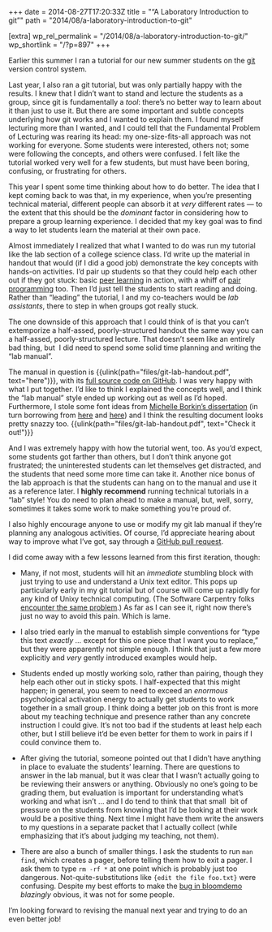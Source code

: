 +++
date = 2014-08-27T17:20:33Z
title = "“A Laboratory Introduction to git”"
path = "2014/08/a-laboratory-introduction-to-git"

[extra]
wp_rel_permalink = "/2014/08/a-laboratory-introduction-to-git/"
wp_shortlink = "/?p=897"
+++

Earlier this summer I ran a tutorial for our new summer students on the
[git](http://git-scm.com/) version control system.

Last year, I also ran a git tutorial, but was only partially happy with the
results. I knew that I didn’t want to stand and lecture the students as a
group, since git is fundamentally a _tool_: there’s no better way to learn
about it than just to use it. But there are some important and subtle concepts
underlying how git works and I wanted to explain them. I found myself
lecturing more than I wanted, and I could tell that the Fundamental Problem of
Lecturing was rearing its head: my one-size-fits-all approach was not working
for everyone. Some students were interested, others not; some were following
the concepts, and others were confused. I felt like the tutorial worked very
well for a few students, but must have been boring, confusing, or frustrating
for others.

This year I spent some time thinking about how to do better. The idea that I
kept coming back to was that, in my experience, when you’re presenting
technical material, different people can absorb it at _very_ different rates —
to the extent that this should be the _dominant_ factor in considering how to
prepare a group learning experience. I decided that my key goal was to find a
way to let students learn the material at their own pace.

Almost immediately I realized that what I wanted to do was run my tutorial
like the lab section of a college science class. I’d write up the material in
handout that would (if I did a good job) demonstrate the key concepts with
hands-on activities. I’d pair up students so that they could help each other
out if they got stuck: basic
[peer learning](http://en.wikipedia.org/wiki/Peer_learning) in action, with a
whiff of [pair programming](http://en.wikipedia.org/wiki/Pair_programming)
too. Then I’d just tell the students to start reading and doing. Rather than
“leading” the tutorial, I and my co-teachers would be _lab assistants_, there
to step in when groups got really stuck.

The one downside of this approach that I could think of is that you can’t
extemporize a half-assed, poorly-structured handout the same way you can a
half-assed, poorly-structured lecture. That doesn’t seem like an entirely bad
thing, but  I did need to spend some solid time planning and writing the “lab
manual”.

The manual in question is
{{ulink(path="files/git-lab-handout.pdf", text="here")}}, with its
[full source code on GitHub](https://github.com/pkgw/git-lab). I was very
happy with what I put together. I’d like to think I explained the concepts
well, and I think the “lab manual” style ended up working out as well as I’d
hoped. Furthermore, I stole some font ideas from
[Michelle Borkin’s dissertation](http://dash.harvard.edu/handle/1/12274335)
(in turn borrowing from [here](https://github.com/aleifer/dissertation) and
[here](https://github.com/suchow/Dissertate)) and I think the resulting
document looks pretty snazzy too.
{{ulink(path="files/git-lab-handout.pdf", text="Check it out!")}}

And I was extremely happy with how the tutorial went, too. As you’d expect,
some students got farther than others, but I don’t think anyone got
frustrated; the uninterested students can let themselves get distracted, and
the students that need some more time can take it. Another nice bonus of the
lab approach is that the students can hang on to the manual and use it as a
reference later. I **highly recommend** running technical tutorials in a 
“lab” style! You do need to plan ahead to make a manual, but, well, sorry,
sometimes it takes some work to make something you’re proud of.

I also highly encourage anyone to use or modify my git lab manual if they’re
planning any analogous activities. Of course, I’d appreciate hearing about way
to improve what I’ve got, say through a
[GitHub pull request](https://github.com/pkgw/git-lab/pulls).

I did come away with a few lessons learned from this first iteration, though:

- Many, if not most, students will hit an _immediate_ stumbling block with
  just trying to use and understand a Unix text editor. This pops up
  particularly early in my git tutorial but of course will come up rapidly for
  any kind of Unixy technical computing. (The Software Carpentry folks
  [encounter the same problem](http://f1000research.com/articles/3-62/v1).) As
  far as I can see it, right now there’s just no way to avoid this pain. Which
  is lame.

- I also tried early in the manual to establish simple conventions for “type
  this text _exactly …_ except for this one piece that I want you to replace,”
  but they were apparently not simple enough. I think that just a few more
  explicitly and _very_ gently introduced examples would help.

- Students ended up mostly working solo, rather than pairing, though they help
  each other out in sticky spots. I half-expected that this might happen; in
  general, you seem to need to exceed an _enormous_ psychological activation
  energy to actually get students to work together in a small group. I think
  doing a better job on this front is more about my teaching technique and
  presence rather than any concrete instruction I could give. It’s not too bad
  if the students at least help each other, but I still believe it’d be even
  better for them to work in pairs if I could convince them to.

- After giving the tutorial, someone pointed out that I didn’t have anything
  in place to evaluate the students’ learning. There are questions to answer
  in the lab manual, but it was clear that I wasn’t actually going to be
  reviewing their answers or anything. Obviously no one’s going to be grading
  them, but evaluation is important for understanding what’s working and what
  isn’t … and I do tend to think that that small  bit of pressure on the
  students from knowing that I’d be looking at their work would be a positive
  thing. Next time I might have them write the answers to my questions in a
  separate packet that I actually collect (while emphasizing that it’s about
  judging my teaching, not them).

- There are also a bunch of smaller things. I ask the students to run `man
  find`, which creates a pager, before telling them how to exit a pager. I ask
  them to type `rm -rf *` at one point which is probably just too dangerous.
  Not-quite-substitutions like `{edit the file foo.txt}` were confusing.
  Despite my best efforts to make the
  [bug in bloomdemo](https://github.com/pkgw/bloomdemo/blob/master/bloom.py#L121)
  _blazingly_ obvious, it was not for some people.

I’m looking forward to revising the manual next year and trying to do an even
better job!
